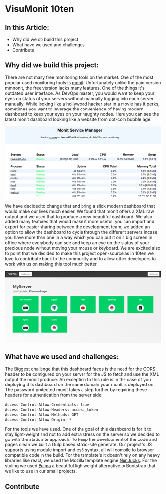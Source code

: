 # VisuMonit 10ten

## In this Article:
 - Why did we do build this project
 - What have we used and challenges
 - Contribute

## Why did we build this project:
 
There are not many free monitoring tools on the market. One of the most popular used monitoring tools is [monit](https://mmonit.com/monit/).
Unfortunately unlike the paid version mmnonit, the free version lacks many features. One of the things it's outdated user interface.
As DevOps master, you would want to keep your eyes on status of your servers without manually logging into each server manually. While looking
like a hollywood hacker star in a movie has it perks, sometimes you want to leverage the convenience of having modern dashboard to keep your eyes
on your naughty nodes. Here you can see the latest monit dashboard looking like a website from dot-com bubble age:  
  
![Screenshot showing the dashboard](./monit_original.png)  
  
We have decided to change that and bring a slick modern dashboard that would make our lives much easier. We found that monit offers a XML raw output 
and we used that to produce a new beautiful dashboard. We also added many features that would make it more useful: you can import and export for easier
sharing between the development team, we added an option to allow the dashboard to cycle through the different servers incase you have more than one in a
way which you can put it on a big screen in office where everybody can see and keep an eye on the status of your precious node without moving your mouse
or keyboard. We are excited also to point that we decided to make this project open-source as in 10ten we love to contribute back to the community and 
to allow other developers to work with us on making this tool much better.

![Screenshot showing the dashboard](./screenshot.png) 

## What have we used and challenges:  
  
The Biggest challenge that this dashboard faces is the need for the CORS header to be configured on your server for the JS to fetch and use the XML output
the monit produce. An exception to this rule is in the case of you deploying this dashboard on the same domain your monit is deployed on. The password 
protected monit takes a step further by requiring these headers for authentication from the server side:
```
Access-Control-Allow-Credentials: true
Access-Control-Allow-Headers: access_token
Access-Control-Allow-Methods: GET
Access-Control-Allow-Origin: *
```
  
For the tools we have used. One of the goal of this dashboard is for it to stay light-weight and not to add extra stress on the server so we decided to go
with the static site approach. To keep the development of the code and pages clean we built a Gulp based static-site generate. Our project's JS supports using module
import and es6 syntax, all will compile to browser compatible code in the build. For the template's it doesn't rely on any heavy libraries like react, we 
used the Mozilla template engine [NunJucks](https://mozilla.github.io/nunjucks/). For the styling we used [Bulma](https://bulma.io/) a beautiful lightweight
alternative to Bootstrap that we like to use in our small projects.  
  
## Contribute  


